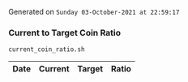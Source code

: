 Generated on `Sunday 03-October-2021 at 22:59:17`

### Current to Target Coin Ratio
`current_coin_ratio.sh`

Date|Current|Target|Ratio
---|---|---|---
